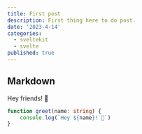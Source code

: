 ```yaml
---
title: First post
description: First thing here to do post.
date: '2023-4-14'
categories:
  - sveltekit
  - svelte
published: true
---
```


## Markdown

Hey friends! 👋

```ts
function greet(name: string) {
	console.log(`Hey ${name}! 👋`)
}
```
